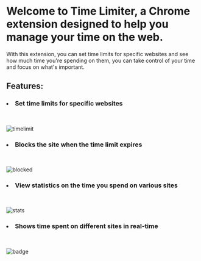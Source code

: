 <h1>Welcome to Time Limiter, a Chrome extension designed to help you manage your time on the web.</h1>

With this extension, you can set time limits for specific websites and see how much time you're spending on them, you can take control of your time and focus on what's important.

<h2>Features:</h2>
<h3><li>Set time limits for specific websites</li></h3>
&nbsp;

![timelimit](https://user-images.githubusercontent.com/111301879/224541720-ec55b440-bfc2-4798-ac04-6d6ffbfd5c46.png)

<h3><li>Blocks the site when the time limit expires</li></h3>
&nbsp;

![blocked](https://user-images.githubusercontent.com/111301879/224541752-ff10a2bc-36b6-46fc-b63a-9d559a52ad49.png)

<h3><li>View statistics on the time you spend on various sites</li></h3>
&nbsp;

![stats](https://user-images.githubusercontent.com/111301879/224542041-8d7bd7a5-9fff-4cf0-8af1-4c0c407f7f7a.png)

<h3><li>Shows time spent on different sites in real-time</li></h3>
&nbsp;

![badge](https://user-images.githubusercontent.com/111301879/224542098-82a058b3-7a4b-4354-bff7-4088352f2c5a.png)

